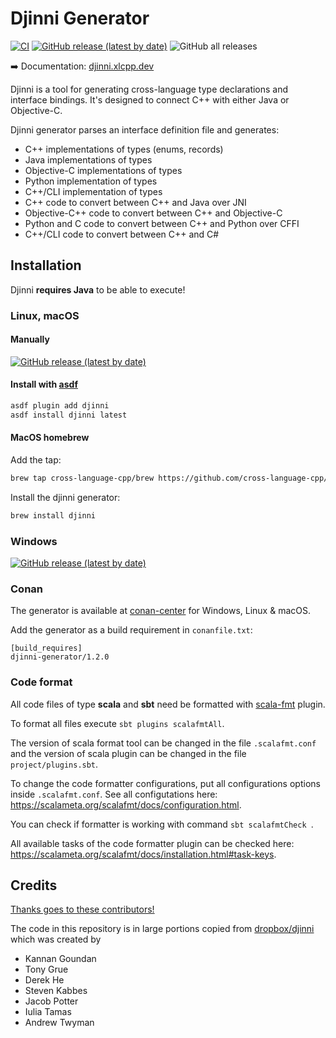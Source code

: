 # Djinni Generator

[![CI](https://github.com/cross-language-cpp/djinni-generator/actions/workflows/main.yaml/badge.svg)](https://github.com/cross-language-cpp/djinni-generator/actions/workflows/main.yaml)
[![GitHub release (latest by date)](https://img.shields.io/github/v/release/cross-language-cpp/djinni-generator)](https://github.com/cross-language-cpp/djinni-generator/releases/latest)
![GitHub all releases](https://img.shields.io/github/downloads/cross-language-cpp/djinni-generator/total)

:arrow_right: Documentation: [djinni.xlcpp.dev](https://djinni.xlcpp.dev/djinni-generator/setup)

Djinni is a tool for generating cross-language type declarations and interface bindings. It's designed to connect C++ with either Java or Objective-C.

Djinni generator parses an interface definition file and generates:

- C++ implementations of types (enums, records)
- Java implementations of types
- Objective-C implementations of types
- Python implementation of types
- C++/CLI implementation of types
- C++ code to convert between C++ and Java over JNI
- Objective-C++ code to convert between C++ and Objective-C
- Python and C code to convert between C++ and Python over CFFI
- C++/CLI code to convert between C++ and C#


## Installation

Djinni **requires Java** to be able to execute!

### Linux, macOS

#### Manually

[![GitHub release (latest by date)](https://img.shields.io/github/v/release/cross-language-cpp/djinni-generator?label=Download&logo=linux&logoColor=%23fff&style=for-the-badge)](https://github.com/cross-language-cpp/djinni-generator/releases/latest/download/djinni)

#### Install with [asdf](https://asdf-vm.com/)

```bash
asdf plugin add djinni
asdf install djinni latest
```

#### MacOS homebrew


Add the tap:

```bash
brew tap cross-language-cpp/brew https://github.com/cross-language-cpp/brew.git
```

Install the djinni generator:

```bash
brew install djinni
```



### Windows

[![GitHub release (latest by date)](https://img.shields.io/github/v/release/cross-language-cpp/djinni-generator?label=Download&logo=windows&style=for-the-badge)](https://github.com/cross-language-cpp/djinni-generator/releases/latest/download/djinni.bat)

### Conan

The generator is available at [conan-center](https://conan.io/center/djinni-generator) for Windows, Linux & macOS.

Add the generator as a build requirement in `conanfile.txt`:

```text
[build_requires]
djinni-generator/1.2.0
```

### Code format

All code files of type **scala** and **sbt** need be formatted with [scala-fmt](https://scalameta.org/scalafmt/) plugin.

To format all files execute `sbt plugins scalafmtAll`.

The version of scala format tool can be changed in the file `.scalafmt.conf` and the version of scala plugin can be changed in the file `project/plugins.sbt`.

To change the code formatter configurations, put all configurations options inside `.scalafmt.conf`. See all configutations here: https://scalameta.org/scalafmt/docs/configuration.html. 

You can check if formatter is working with command `sbt scalafmtCheck `.

All available tasks of the code formatter plugin can be checked here: https://scalameta.org/scalafmt/docs/installation.html#task-keys.

## Credits

[Thanks goes to these contributors!](https://github.com/cross-language-cpp/djinni-generator/graphs/contributors)

The code in this repository is in large portions copied from [dropbox/djinni](https://github.com/dropbox/djinni) which was created by

- Kannan Goundan
- Tony Grue
- Derek He
- Steven Kabbes
- Jacob Potter
- Iulia Tamas
- Andrew Twyman
